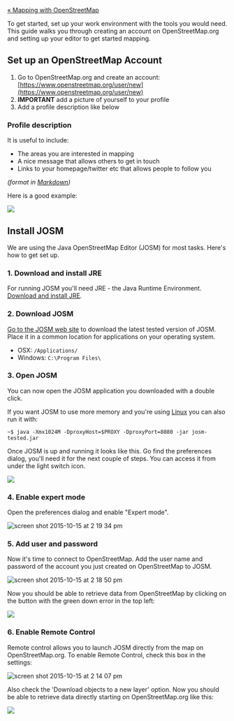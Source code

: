 [« Mapping with OpenStreetMap](https://github.com/mapbox/mapping/wiki/Mapping-with-OpenStreetMap)

To get started, set up your work environment with the tools you would need. This guide walks you through creating an account on OpenStreetMap.org and setting up your editor to get started mapping.

## Set up an OpenStreetMap Account

1. Go to OpenStreetMap.org and create an account: [https://www.openstreetmap.org/user/new](https://www.openstreetmap.org/user/new)
2. **IMPORTANT** add a picture of yourself to your profile
3. Add a profile description like below

### Profile description

It is useful to include:

- The areas you are interested in mapping
- A nice message that allows others to get in touch
- Links to your homepage/twitter etc that allows people to follow you

*(format in [Markdown]( http://en.wikipedia.org/wiki/Markdown))*

Here is a good example:

![](https://s3.amazonaws.com/f.cl.ly/items/0h1C3r251C081I0n2t3x/Screen%20Shot%202014-12-12%20at%205.11.43%20PM.png)

## Install JOSM

We are using the Java OpenStreetMap Editor (JOSM) for most tasks. Here's how to get set up.

### 1. Download and install JRE

For running JOSM you'll need JRE - the Java Runtime Environment. [Download and install JRE]( http://www.oracle.com/technetwork/java/javase/downloads/server-jre8-downloads-2133154.html).

### 2. Download JOSM

[Go to the JOSM web site](https://josm.openstreetmap.de/wiki/Download) to download the latest tested version of JOSM. Place it in a common location for applications on your operating system.

- OSX: `/Applications/`
- Windows: `C:\Program Files\`

### 3. Open JOSM

You can now open the JOSM application you downloaded with a double click.

If you want JOSM to use more memory and you're using [Linux](http://wiki.openstreetmap.org/wiki/JOSM/Linux) you can also run it with:

    ~$ java -Xmx1024M -DproxyHost=$PROXY -DproxyPort=8080 -jar josm-tested.jar

Once JOSM is up and running it looks like this. Go find the preferences dialog, you'll need it for the next couple of steps. You can access it from under the light switch icon.

![](https://s3.amazonaws.com/f.cl.ly/items/1u073X3U3E371c122f22/Screen%20Shot%202014-12-12%20at%203.23.22%20PM.png)

### 4. Enable expert mode

Open the preferences dialog and enable "Expert mode".

![screen shot 2015-10-15 at 2 19 34 pm](https://cloud.githubusercontent.com/assets/353700/10509019/201ba324-7348-11e5-953f-c179e6e07ad8.png)

### 5. Add user and password

Now it's time to connect to OpenStreetMap. Add the user name and password of the account you just created on OpenStreetMap to JOSM.

![screen shot 2015-10-15 at 2 18 50 pm](https://cloud.githubusercontent.com/assets/353700/10509020/201cab02-7348-11e5-97c5-69fb726d11a9.png)

Now you should be able to retrieve data from OpenStreetMap by clicking on the button with the green down error in the top left:

![](https://s3.amazonaws.com/f.cl.ly/items/1o2A3Y383P1d2Z0c283d/josm.gif)

### 6. Enable Remote Control

Remote control allows you to launch JOSM directly from the map on OpenStreetMap.org. To enable Remote Control, check this box in the settings:

![screen shot 2015-10-15 at 2 14 07 pm](https://cloud.githubusercontent.com/assets/353700/10508886/5ff266a0-7347-11e5-9b9a-0cda2bbcf05c.png)

Also check the 'Download objects to a new layer' option. Now you should be able to retrieve data directly starting on OpenStreetMap.org like this:

![](https://s3.amazonaws.com/f.cl.ly/items/3R0Q3Y3W1b0h3j0k242e/josm.gif)